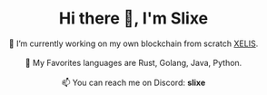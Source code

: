<h1 align="center">Hi there 👋, I'm Slixe</h1>
<p align="center">
  🔭 I’m currently working on my own blockchain from scratch <a href="https://github.com/xelis-project">XELIS</a>.<br/>
  <br/>
  🌱 My Favorites languages are Rust, Golang, Java, Python.<br/>
  <br/>
  📫 You can reach me on Discord: <strong>slixe</strong>
</p>
